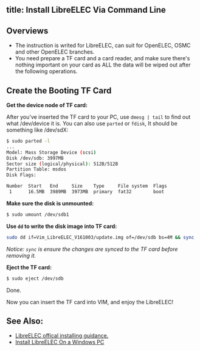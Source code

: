 title: Install LibreELEC Via Command Line
---


## Overviews
* The instruction is writed for LibreELEC, can suit for OpenELEC, OSMC and other OpenELEC branches.
* You need prepare a TF card and a card reader, and make sure there's nothing important on your card as ALL the data will be wiped out after the following operations.


## Create the Booting TF Card

**Get the device node of TF card:**

After you've inserted the TF card to your PC, use `dmesg | tail` to find out what /dev/device it is. 
You can also use `parted` or `fdisk`, It should be something like /dev/sdX:
```sh
$ sudo parted -l
...
Model: Mass Storage Device (scsi)
Disk /dev/sdb: 3997MB
Sector size (logical/physical): 512B/512B
Partition Table: msdos
Disk Flags: 

Number  Start   End     Size    Type     File system  Flags
 1      16.5MB  3989MB  3973MB  primary  fat32        boot
```

**Make sure the disk is unmounted:**
```sh
$ sudo umount /dev/sdb1
```

**Use `dd` to write the disk image into TF card:**
```sh
sudo dd if=Vim_LibreELEC_V161003/update.img of=/dev/sdb bs=4M && sync
```
*Notice: `sync` is ensure the changes are synced to the TF card before removing it.*


**Eject the TF card:**
```sh
$ sudo eject /dev/sdb
```

Done.

Now you can insert the TF card into VIM, and enjoy the LibreELEC!


## See Also:
* [LibreELEC offical installing guidance.](https://wiki.libreelec.tv/index.php?title=Installation)
* [Install LibreELEC On a Windows PC](/vim/InstallLibreELECViaWindows.html)
